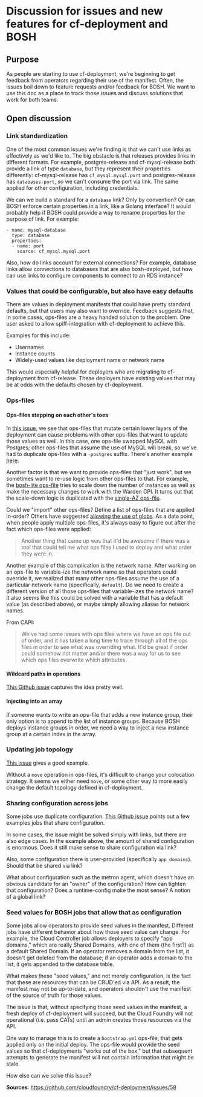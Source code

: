 # Discussion for issues and new features for cf-deployment and BOSH

## Purpose
As people are starting to use cf-deployment,
we're beginning to get feedback from operators regarding their use of the manifest.
Often, the issues boil down to feature requests and/or feedback for BOSH.
We want to use this doc as a place to track those issues and discuss solutions that work for both teams.

## Open discussion

### Link standardization
One of the most common issues we're finding is
that we can't use links as effectively as we'd like to.
The big obstacle is that releases provides links in different formats.
For example, postgres-release and cf-mysql-release both provide a link of type `database`,
but they represent their properties differently: 
cf-mysql-release has `cf_mysql.mysql.port`
and postgres-release has `databases.port`,
so we can't consume the port via link.
The same applied for other configuration, including credentials.

We can we build a standard for a `database` link?
Only by convention?
Or can BOSH enforce certain properties in a link,
like a Golang interface?
It would probably help if BOSH could provide a way to rename properties for the purpose of link.
For example:
```
- name: mysql-database
  type: database
  properties:
  - name: port
    source: cf_mysql.mysql.port
```

Also, how do links account for external connections?
For example, database links allow connections to databases that are also bosh-deployed,
but how can use links to configure components to connect to an RDS instance?

### Values that could be configurable, but also have easy defaults
There are values in deployment manifests
that could have pretty standard defaults,
but that users may also want to override.
Feedback suggests that, in some cases, ops-files are a heavy handed solution to the problem.
One user asked to allow spiff-integration with cf-deployment to achieve this.

Examples for this include:
- Usernames
- Instance counts
- Widely-used values like deployment name or network name

This would especially helpful for deployers who are migrating to cf-deployment from cf-release.
These deployers have existing values that may be at odds with the defaults chosen by cf-deployment.

### Ops-files

#### Ops-files stepping on each other's toes
In [this issue](https://github.com/cloudfoundry/cf-deployment/issues/96),
we see that ops-files that mutate certain lower layers of the deployment
can cause problems with other ops-files
that want to update those values as well.
In this case,
one ops-file swapped MySQL with Postgres;
other ops-files that assume the use of MySQL will break,
so we've had to duplicate ops-files with a `-postgres` suffix.
There's another example [here](https://github.com/cloudfoundry/cf-deployment/issues/174).

Another factor is that we want to provide ops-files that "just work",
but we sometimes want to re-use logic from other ops-files to that.
For example, the [bosh-lite ops-file](https://github.com/cloudfoundry/cf-deployment/blob/master/operations/bosh-lite.yml)
tries to scale down the number of instances
as well as make the necessary changes to work with the Warden CPI.
It turns out that the scale-down logic is duplicated with
the [single-AZ ops-file](https://github.com/cloudfoundry/cf-deployment/blob/master/operations/scale-to-one-az.yml).

Could we "import" other ops-files?
Define a list of ops-files that are applied in-order?
Others have suggested [allowing the use of globs](https://cloudfoundry.slack.com/archives/C0FAEKGUQ/p1502153559284207).
As a data point, when people apply multiple ops-files, it's always easy to figure out after the fact which ops-files were applied:
> Another thing that came up was that it'd be awesome if there was a tool that could tell me what ops files I used to deploy and what order they were in.

Another example of this complication is the network name.
After working on an ops-file to variable-ize the network name so that operators could override it,
we realized that many other ops-files assume the use of a particular network name (specifically, `default`).
Do we need to create a different version of all those ops-files that variable-izes the network name?
It also seems like this could be solved with a variable that has a default value (as described above),
or maybe simply allowing aliases for network names.

From CAPI:
> We've had some issues with ops files where we have an ops file out of order, and it has taken a long time to trace through all of the ops files in order to see what was overriding what.
> It'd be great if order could somehow not matter and/or there was a way for us to see which ops files overwrite which attributes.

#### Wildcard paths in operations
[This Github issue](https://github.com/cloudfoundry/cf-deployment/issues/190#issuecomment-320203780)
captures the idea pretty well.

#### Injecting into an array
If someone wants to write an ops-file that adds a new instance group,
their only option is to append to the list of instance groups.
Because BOSH deploys instance groups in order,
we need a way to inject a new instance group at a certain index in the array.

### Updating job topology
[This issue](https://github.com/cloudfoundry/cf-deployment/issues/179)
gives a good example.

Without a `move` operation in ops-files,
it's difficult to change your colocation strategy.
It seems we either need `move`,
or some other way to more easily change the default topology defined in cf-deployment.

### Sharing configuration across jobs
Some jobs use duplicate configuration.
[This Github issue](https://github.com/cloudfoundry/cf-deployment/issues/190)
points out a few examples jobs that share configuration.

In some cases, the issue might be solved simply with links,
but there are also edge cases.
In the example above,
the amount of shared configuration is enormous.
Does it still make sense to share configuration via link?

Also, some configuration there is user-provided
(specifically `app_domains`).
Should that be shared via link?

What about configuration such as the metron agent,
which doesn't have an obvious candidate for an "owner" of the configuration?
How can tighten that configuration?
Does a runtime-config make the most sense?
A notion of a global link?

### Seed values for BOSH jobs that allow that as configuration
Some jobs allow operators to provide seed values in the manifest.
Different jobs have different behavior about how those seed value can change.
For example, the Cloud Controller job allows deployers to specify "app domains,"
which are really Shared Domains, with one of them (the first?) as a default Shared Domain.
If an operator removes a domain from the list, it doesn't get deleted from the database;
if an operator adds a domain to the list, it gets appended to the database table.

What makes these "seed values," and not merely configuration,
is the fact that these are resources that can be CRUD'ed via API.
As a result, the manifest may not be up-to-date,
and operators shouldn't use the manifest of the source of truth for those values.

The issue is that,
without specifying those seed values in the manifest,
a fresh deploy of cf-deployment will succeed,
but the Cloud Foundry will not operational (i.e. pass CATs)
until an admin creates those resources via the API.

One way to manage this is to create a `bootstrap.yml` ops-file,
that gets applied only on the initial deploy.
The ops-file would provide the seed values
so that cf-deployments "works out of the box,"
but that subsequent attempts to generate the manifest will not contain information
that might be stale.

How else can we solve this issue?

**Sources**:
https://github.com/cloudfoundry/cf-deployment/issues/58
